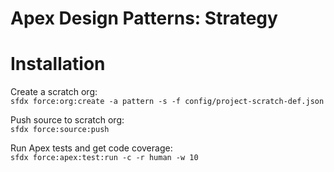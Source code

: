 # Apex Design Patterns: Strategy

# Installation

Create a scratch org:<br/>
`sfdx force:org:create -a pattern -s -f config/project-scratch-def.json`

Push source to scratch org:<br/>
`sfdx force:source:push`

Run Apex tests and get code coverage:<br/>
`sfdx force:apex:test:run -c -r human -w 10`